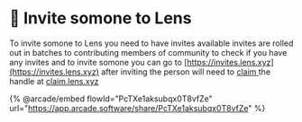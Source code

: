 # 📨 Invite somone to Lens

To invite somone to Lens you need to have invites available invites are rolled out in batches to contributing members of community to check if you have any invites and to invite somone you can go to [https://invites.lens.xyz](https://invites.lens.xyz) after inviting the person will need to [claim ](../claim.md)the handle at [claim.lens.xyz](https://claim.lens.xyz)

{% @arcade/embed flowId="PcTXe1aksubqx0T8vfZe" url="https://app.arcade.software/share/PcTXe1aksubqx0T8vfZe" %}
